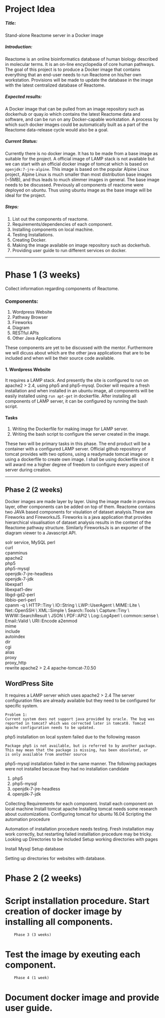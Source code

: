 # Project Idea			

##### Title:
Stand-alone Reactome server in a Docker image
    
##### Introduction: 
Reactome is an online bioinformatics database of human biology described in molecular terms. It is an on-line encyclopedia of core human pathways. The goal of this project is to produce a Docker image that contains everything that an end-user needs to run Reactome on his/her own workstation. Provisions will be made to update the database in the image with the latest centralized database of Reactome.



##### Expected results: 
A Docker image that can be pulled from an image repository such as dockerhub or quay.io which contains the latest Reactome data and software, and can be run on any Docker-capable workstation. A process by which such docker images could be automatically built as a part of the Reactome data-release cycle would also be a goal. 

##### Current Status:
Currently there is no docker image. It has to be made from a base image as suitable for the project. A official image of LAMP stack is not available but we can start with an official docker image of tomcat which is based on `openjdk:7-jre-alpine`. This image is based on the popular Alpine Linux project,  Alpine Linux is much smaller than most distribution base images (~5MB), and thus leads to much slimmer images in general.
The base image needs to be discussed. Previously all components of reactome were deployed on ubuntu. Thus using ubuntu image as the base image will be ideal for the project.

##### Steps:
1) List out the components of reactome.
2) Requirements/dependencies of each component.
3) Installing components on local machine.
4) Testing Installations.
5) Creating Docker.
6) Making the image available on image repository such as dockerhub.
7) Providing user guide to run different services on docker.
***

Phase 1 (3 weeks)
===
Collect information regarding components of Reactome. 

### Components:
1. Wordpress Website
2. Pathway Browser
3. Fireworks
4. Diagram
5. RESTful APIs
6. Other Java Applications

These components are yet to be discussed with the mentor. Furthermore we will dicuss about which are the other java applications that are to be included and when will be their source code available.

#### 1.  Wordpress Website
It requires a LAMP stack. And presently the site is configured to run on apache2 > 2.4, using php5 and php5-mysql. Docker will require a fresh installation and when installed in an ubuntu image, all components will be easily installed using `run apt-get` in dockerfile. After installing all components of LAMP server, it can be configured by running the bash script. 
#### Tasks
1. Writing the Dockerfile for making image for LAMP server. 
2. Writing the bash script to configure the server created in the image.

These two will be primary tasks in this phase. The end product will be a container with a configured LAMP server. Official github repository of tomcat provides with two options, using a readymade tomcat image or using a dockerfile to create own image. I shall be using dockerfile since it will award me a higher degree of freedom to configure every aspect of server during creation.
***

Phase 2 (2 weeks)
---
Docker images are made layer by layer. Using the image made in previous layer, other components can be added on top of them.
Reactome contains two JAVA based components for visulation of dataset analysis.These are Fireworks and FireworksJS.
Fireworks is a java application that provides hierarchical visualisation of dataset analysis results in the context of the Reactome  pathway structure. Similarly FireworksJs is an exporter of the diagram viewer to a Javascript API.

solr service, MySQL
perl \
	curl \
	cpanminus \
	apache2 \
	php5 \
	php5-mysql \
	openjdk-7-jre-headless \
	openjdk-7-jdk\
	libexpat1 \
	libexpat1-dev \
	libgd-gd2-perl \
	libbio-perl-perl \
	cpanm -q \	HTTP::Tiny \	IO::String \	LWP::UserAgent \	MIME::Lite \	Net::OpenSSH \	XML::Simple \	Search::Tools \	Capture::Tiny \	WWW::SearchResult \	JSON \	PDF::API2 \	Log::Log4perl \	common::sense \	Email::Valid \	URI::Encode
	a2enmod \
    mime \
    include \
    autoindex \
    dir \
    cgi \
    alias \
    proxy \
    proxy_http \
    rewrite
    apache2 > 2.4
	apache-tomcat-7.0.50


WordPress Site
---
It requires a LAMP server which uses apache2 > 2.4 The server configuration files are already available but they need to be configured for specific system.
    
    Problem 1:
    Current system does not support java provided by oracle. The bug was reported in tomcat7 which was corrected later in tomcat8. Tomcat apache configuration needs to be updated.
php5 installation on local system failed due to the following reason
```
Package php5 is not available, but is referred to by another package.
This may mean that the package is missing, has been obsoleted, or
is only available from another source
```
php5-mysql installation failed in the same manner.
The following packages were not installed because they had no installation candidate
1. php5
2. php5-mysql
3. openjdk-7-jre-headless
4. openjdk-7-jdk

Collecting Requirements for each component.
Install each component on local machine
Install tomcat apache
Installing tomcat needs some research about customizations.
Configuring tomcat for ubuntu 16.04
Scripting the automation procedure

Automation of installation procedure needs testing.
Fresh installation may work correctly, but restarting
failed installlation procedure may be tricky.
Looking up Directories to be included
Setup working directories with pages

Install Mysql
Setup database

Setting up directories for websites with database.


Phase 2	(2 weeks)
=========================================================			

Script installation procedure.
Start creation of docker image by installing all components.
=========================================================


		Phase 3 (3 weeks)			

Test the image by exeuting each component.
=========================================================


		Phase 4	(1 week)			

Document docker image and provide user guide.
=========================================================

